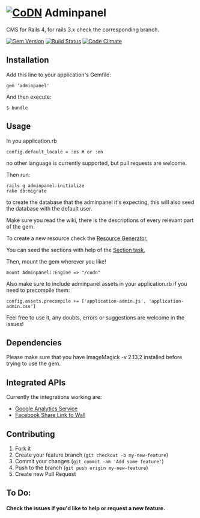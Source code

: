 # [![CoDN](http://cl.ly/image/130Q0E153d2G/codn180.png)](http://www.codn.mx "CoDN") Adminpanel

CMS for Rails 4, for rails 3.x check the corresponding branch.

[![Gem Version](https://badge.fury.io/rb/adminpanel.svg)](http://badge.fury.io/rb/adminpanel)
[![Build Status](https://travis-ci.org/joseramonc/adminpanel.svg?branch=master)](https://travis-ci.org/joseramonc/adminpanel)
[![Code Climate](https://codeclimate.com/github/joseramonc/adminpanel/badges/gpa.svg)](https://codeclimate.com/github/joseramonc/adminpanel)
<!-- [![Dependency Status](https://gemnasium.com/joseramonc/adminpanel.svg)](https://gemnasium.com/joseramonc/adminpanel) -->
## Installation

Add this line to your application's Gemfile:

    gem 'adminpanel'

And then execute:

    $ bundle

## Usage

In you application.rb

    config.default_locale = :es # or :en

no other language is currently supported, but pull requests are welcome.

Then run:

    rails g adminpanel:initialize
    rake db:migrate
to create the database that the adminpanel it's expecting, this will also seed the database with the default user.

Make sure you read the wiki, there is the descriptions of every relevant part of the gem.

To create a new resource check the [Resource Generator.](https://github.com/joseramonc/adminpanel/wiki/Generator-adminpanel:resource)

You can seed the sections with help of the [Section task.](https://github.com/joseramonc/adminpanel/wiki/Rake-task-adminpanel:section)

Then, mount the gem wherever you like!

    mount Adminpanel::Engine => "/codn"

Also make sure to include adminpanel assets in your application.rb if you need to precompile them:

    config.assets.precompile += ['application-admin.js', 'application-admin.css']
Feel free to use it, any doubts, errors or suggestions are welcome in the issues!

## Dependencies

Please make sure that you have ImageMagick -v 2.13.2 installed before trying to use the gem.

## Integrated APIs

Currently the integrations working are:

* [Google Analytics Service](https://github.com/joseramonc/adminpanel/wiki/include-Google-Analytics)
* [Facebook Share Link to Wall](https://github.com/joseramonc/adminpanel/wiki/include-Adminpanel::Facebook)

## Contributing

1. Fork it
2. Create your feature branch (`git checkout -b my-new-feature`)
3. Commit your changes (`git commit -am 'Add some feature'`)
4. Push to the branch (`git push origin my-new-feature`)
5. Create new Pull Request

## To Do:

#### Check the issues if you'd like to help or request a new feature.

